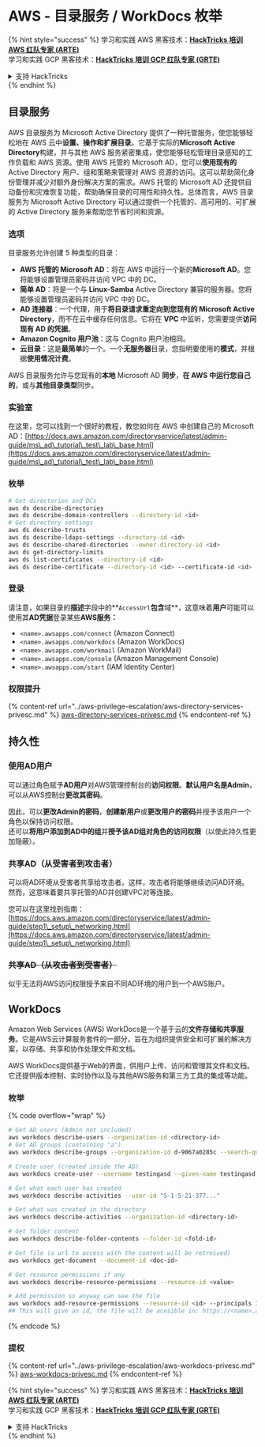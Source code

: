 # AWS - 目录服务 / WorkDocs 枚举

{% hint style="success" %}
学习和实践 AWS 黑客技术：<img src="../../../.gitbook/assets/image (1) (1).png" alt="" data-size="line">[**HackTricks 培训 AWS 红队专家 (ARTE)**](https://training.hacktricks.xyz/courses/arte)<img src="../../../.gitbook/assets/image (1) (1).png" alt="" data-size="line">\
学习和实践 GCP 黑客技术：<img src="../../../.gitbook/assets/image (2).png" alt="" data-size="line">[**HackTricks 培训 GCP 红队专家 (GRTE)**<img src="../../../.gitbook/assets/image (2).png" alt="" data-size="line">](https://training.hacktricks.xyz/courses/grte)

<details>

<summary>支持 HackTricks</summary>

* 查看 [**订阅计划**](https://github.com/sponsors/carlospolop)!
* **加入** 💬 [**Discord 群组**](https://discord.gg/hRep4RUj7f) 或 [**Telegram 群组**](https://t.me/peass) 或 **在 Twitter 上关注** 🐦 [**@hacktricks\_live**](https://twitter.com/hacktricks\_live)**.**
* **通过向** [**HackTricks**](https://github.com/carlospolop/hacktricks) 和 [**HackTricks Cloud**](https://github.com/carlospolop/hacktricks-cloud) GitHub 仓库提交 PR 来分享黑客技巧。

</details>
{% endhint %}

## 目录服务

AWS 目录服务为 Microsoft Active Directory 提供了一种托管服务，使您能够轻松地在 AWS 云中**设置、操作和扩展目录**。它基于实际的**Microsoft Active Directory**构建，并与其他 AWS 服务紧密集成，使您能够轻松管理目录感知的工作负载和 AWS 资源。使用 AWS 托管的 Microsoft AD，您可以**使用现有的** Active Directory 用户、组和策略来管理对 AWS 资源的访问。这可以帮助简化身份管理并减少对额外身份解决方案的需求。AWS 托管的 Microsoft AD 还提供自动备份和灾难恢复功能，帮助确保目录的可用性和持久性。总体而言，AWS 目录服务为 Microsoft Active Directory 可以通过提供一个托管的、高可用的、可扩展的 Active Directory 服务来帮助您节省时间和资源。

### 选项

目录服务允许创建 5 种类型的目录：

* **AWS 托管的 Microsoft AD**：将在 AWS 中运行一个新的**Microsoft AD**。您将能够设置管理员密码并访问 VPC 中的 DC。
* **简单 AD**：将是一个与 **Linux-Samba** Active Directory 兼容的服务器。您将能够设置管理员密码并访问 VPC 中的 DC。
* **AD 连接器**：一个代理，用于**将目录请求重定向到您现有的 Microsoft Active Directory**，而不在云中缓存任何信息。它将在 **VPC** 中监听，您需要提供**访问现有 AD 的凭据**。
* **Amazon Cognito 用户池**：这与 Cognito 用户池相同。
* **云目录**：这是**最简单**的一个。一个**无服务器**目录，您指明要使用的**模式**，并根据**使用情况计费**。

AWS 目录服务允许与您现有的**本地** Microsoft AD **同步**，**在 AWS 中运行您自己的**，或与**其他目录类型**同步。

### 实验室

在这里，您可以找到一个很好的教程，教您如何在 AWS 中创建自己的 Microsoft AD：[https://docs.aws.amazon.com/directoryservice/latest/admin-guide/ms\_ad\_tutorial\_test\_lab\_base.html](https://docs.aws.amazon.com/directoryservice/latest/admin-guide/ms\_ad\_tutorial\_test\_lab\_base.html)

### 枚举
```bash
# Get directories and DCs
aws ds describe-directories
aws ds describe-domain-controllers --directory-id <id>
# Get directory settings
aws ds describe-trusts
aws ds describe-ldaps-settings --directory-id <id>
aws ds describe-shared-directories --owner-directory-id <id>
aws ds get-directory-limits
aws ds list-certificates --directory-id <id>
aws ds describe-certificate --directory-id <id> --certificate-id <id>
```
### 登录

请注意，如果目录的**描述**字段中的**`AccessUrl`**包含**域**，这意味着**用户**可能可以使用其**AD凭据**登录某些**AWS服务：**

* `<name>.awsapps.com/connect` (Amazon Connect)
* `<name>.awsapps.com/workdocs` (Amazon WorkDocs)
* `<name>.awsapps.com/workmail` (Amazon WorkMail)
* `<name>.awsapps.com/console` (Amazon Management Console)
* `<name>.awsapps.com/start` (IAM Identity Center)

### 权限提升

{% content-ref url="../aws-privilege-escalation/aws-directory-services-privesc.md" %}
[aws-directory-services-privesc.md](../aws-privilege-escalation/aws-directory-services-privesc.md)
{% endcontent-ref %}

## 持久性

### 使用AD用户

可以通过角色赋予**AD用户**对AWS管理控制台的**访问权限**。**默认用户名是Admin**，可以从AWS控制台**更改其密码**。

因此，可以**更改Admin的密码**，**创建新用户**或**更改用户的密码**并授予该用户一个角色以保持访问权限。\
还可以**将用户添加到AD中的组**并**授予该AD组对角色的访问权限**（以使此持久性更加隐蔽）。

### 共享AD（从受害者到攻击者）

可以将AD环境从受害者共享给攻击者。这样，攻击者将能够继续访问AD环境。\
然而，这意味着要共享托管的AD并创建VPC对等连接。

您可以在这里找到指南：[https://docs.aws.amazon.com/directoryservice/latest/admin-guide/step1\_setup\_networking.html](https://docs.aws.amazon.com/directoryservice/latest/admin-guide/step1\_setup\_networking.html)

### ~~共享AD（从攻击者到受害者）~~

似乎无法将AWS访问权限授予来自不同AD环境的用户到一个AWS账户。

## WorkDocs

Amazon Web Services (AWS) WorkDocs是一个基于云的**文件存储和共享服务**。它是AWS云计算服务套件的一部分，旨在为组织提供安全和可扩展的解决方案，以存储、共享和协作处理文件和文档。

AWS WorkDocs提供基于Web的界面，供用户上传、访问和管理其文件和文档。它还提供版本控制、实时协作以及与其他AWS服务和第三方工具的集成等功能。

### 枚举

{% code overflow="wrap" %}
```bash
# Get AD users (Admin not included)
aws workdocs describe-users --organization-id <directory-id>
# Get AD groups (containing "a")
aws workdocs describe-groups --organization-id d-9067a0285c --search-query a

# Create user (created inside the AD)
aws workdocs create-user --username testingasd --given-name testingasd --surname testingasd --password <password> --email-address name@directory.domain --organization-id <directory-id>

# Get what each user has created
aws workdocs describe-activities --user-id "S-1-5-21-377..."

# Get what was created in the directory
aws workdocs describe-activities --organization-id <directory-id>

# Get folder content
aws workdocs describe-folder-contents --folder-id <fold-id>

# Get file (a url to access with the content will be retreived)
aws workdocs get-document --document-id <doc-id>

# Get resource permissions if any
aws workdocs describe-resource-permissions --resource-id <value>

# Add permission so anyway can see the file
aws workdocs add-resource-permissions --resource-id <id> --principals Id=anonymous,Type=ANONYMOUS,Role=VIEWER
## This will give an id, the file will be acesible in: https://<name>.awsapps.com/workdocs/index.html#/share/document/<id>
```
{% endcode %}

### 提权

{% content-ref url="../aws-privilege-escalation/aws-workdocs-privesc.md" %}
[aws-workdocs-privesc.md](../aws-privilege-escalation/aws-workdocs-privesc.md)
{% endcontent-ref %}

{% hint style="success" %}
学习和实践 AWS 黑客技术：<img src="../../../.gitbook/assets/image (1) (1).png" alt="" data-size="line">[**HackTricks 培训 AWS 红队专家 (ARTE)**](https://training.hacktricks.xyz/courses/arte)<img src="../../../.gitbook/assets/image (1) (1).png" alt="" data-size="line">\
学习和实践 GCP 黑客技术：<img src="../../../.gitbook/assets/image (2).png" alt="" data-size="line">[**HackTricks 培训 GCP 红队专家 (GRTE)**<img src="../../../.gitbook/assets/image (2).png" alt="" data-size="line">](https://training.hacktricks.xyz/courses/grte)

<details>

<summary>支持 HackTricks</summary>

* 查看 [**订阅计划**](https://github.com/sponsors/carlospolop)!
* **加入** 💬 [**Discord 群组**](https://discord.gg/hRep4RUj7f) 或 [**Telegram 群组**](https://t.me/peass) 或 **在 Twitter 上关注** 🐦 [**@hacktricks\_live**](https://twitter.com/hacktricks\_live)**.**
* **通过向** [**HackTricks**](https://github.com/carlospolop/hacktricks) 和 [**HackTricks Cloud**](https://github.com/carlospolop/hacktricks-cloud) GitHub 仓库提交 PR 分享黑客技巧。

</details>
{% endhint %}
